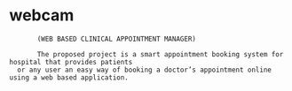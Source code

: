 # webcam
           (WEB BASED CLINICAL APPOINTMENT MANAGER)    

           The proposed project is a smart appointment booking system for hospital that provides patients 
      or any user an easy way of booking a doctor’s appointment online using a web based application.
